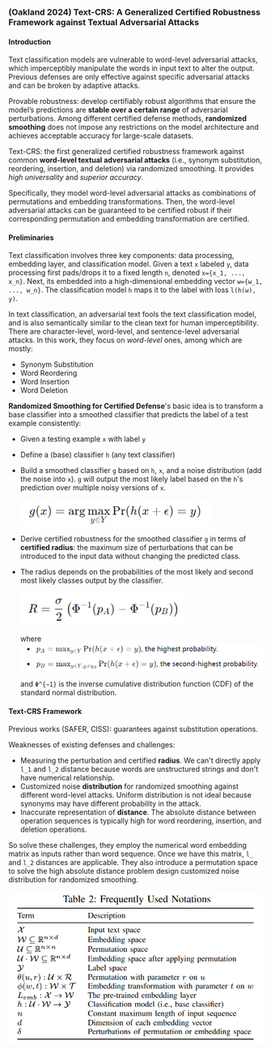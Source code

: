 ### (Oakland 2024) Text-CRS: A Generalized Certified Robustness Framework against Textual Adversarial Attacks

#### Introduction

Text classification models are vulnerable to word-level adversarial attacks, which imperceptibly manipulate the words in input text to alter the output. Previous defenses are only effective against specific adversarial attacks and can be broken by adaptive attacks.

Provable robustness: develop certifiably robust algorithms that ensure the model’s predictions are **stable over a certain range** of adversarial perturbations. Among different certified defense methods, **randomized smoothing** does not impose any restrictions on the model architecture and achieves acceptable accuracy for large-scale datasets.

Text-CRS: the first generalized certified robustness framework against common **word-level textual adversarial attacks** (i.e., synonym substitution, reordering, insertion, and deletion) via randomized smoothing. It provides *high universality* and *superior accuracy*.

Specifically, they model word-level adversarial attacks as combinations of permutations and embedding transformations. Then, the word-level adversarial attacks can be guaranteed to be certified robust if their corresponding permutation and embedding transformation are certified.

#### Preliminaries

Text classification involves three key components: data processing, embedding layer, and classification model. Given a text `x` labeled `y`, data processing first pads/drops it to a fixed length `n`, denoted `x={x_1, ..., x_n}`. Next, its embedded into a high-dimensional embedding vector `w={w_1, ..., w_n}`. The classification model `h` maps it to the label with loss `l(h(w), y)`.

In text classification, an adversarial text fools the text classification model, and is also semantically similar to the clean text for human imperceptibility. There are character-level, word-level, and sentence-level adversarial attacks. In this work, they focus on *word-level* ones, among which are mostly:

- Synonym Substitution
- Word Reordering
- Word Insertion
- Word Deletion

**Randomized Smoothing for Certified Defense**'s basic idea is to transform a base classifier into a smoothed classifier that predicts the label of a test example consistently:

- Given a testing example `x` with label `y`

- Define a (base) classifier `h` (any text classifier)

- Build a smoothed classifier `g` based on `h`, `x`, and a noise distribution (add the noise into `x`).  `g` will output the most likely label based on the `h`'s prediction over multiple noisy versions of `x`.

  ![image-20241006225957904](./assets/image-20241006225957904.png)

- Derive certified robustness for the smoothed classifier `g` in terms of **certified radius**: the maximum size of perturbations that can be introduced to the input data without changing the predicted class. 

- The radius depends on the probabilities of the most likely and second most likely classes output by the classifier.

  ![image-20241006230140783](./assets/image-20241006230140783.png)

  where![image-20241006230151465](./assets/image-20241006230151465.png)

  and `Φ^{−1}` is the inverse cumulative distribution function (CDF) of the standard normal distribution.

#### Text-CRS Framework

Previous works (SAFER, CISS): guarantees against substitution operations.

Weaknesses of existing defenses and challenges:

- Measuring the perturbation and certified **radius**. We can't directly apply `l_1` and `l_2` distance because words are unstructured strings and don't have numerical relationship.
- Customized noise **distribution** for randomized smoothing against different word-level attacks. Uniform distribution is not ideal because synonyms may have different probability in the attack.
- Inaccurate representation of **distance**. The absolute distance between operation sequences is typically high for word reordering, insertion, and deletion operations.

So solve these challenges, they employ the numerical word embedding matrix as inputs rather than word sequence. Once we have this matrix, `l_` and `l_2` distances are applicable. They also introduce a permutation space to solve the high absolute distance problem design customized noise distribution for randomized smoothing.

![image-20241007214246887](./assets/image-20241007214246887.png)

